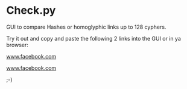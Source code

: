 # Check.py
GUI to compare Hashes or homoglyphic links up to 128 cyphers.

Try it out and copy and paste the following 2 links into the GUI or in ya browser:

www.facebook.com

www.facebооk.com

;-)
